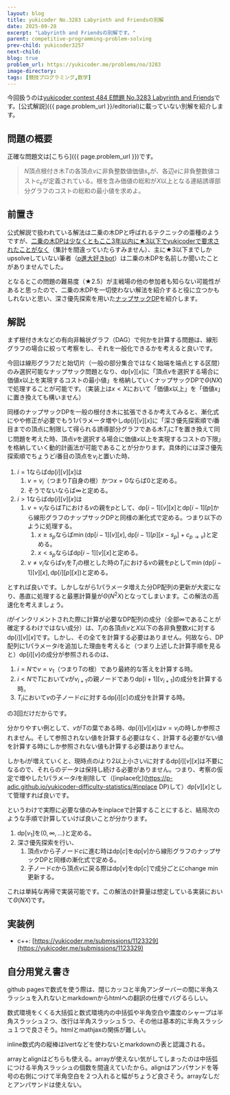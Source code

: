 ```yaml
---
layout: blog
title: yukicoder No.3283 Labyrinth and Friendsの別解
date: 2025-09-28
excerpt: "Labyrinth and Friendsの別解です。"
parent: competitive-programming-problem-solving
prev-child: yukicoder3257
next-child: 
blog: true
problem_url: https://yukicoder.me/problems/no/3283
image-directory: 
tags: [競技プログラミング,数学]
---
```


今回扱うのは<a href="{{ page.problem_url }}">yukicoder contest 484 E問題 No.3283 Labyrinth and Friends</a>です。[公式解説]({{ page.problem_url }}/editorial)に載っていない別解を紹介します。


## 問題の概要

正確な問題文は[こちら]({{ page.problem_url }})です。

> $N$頂点根付き木$T$の各頂点$v$に非負整数値価値$s_v$が、各辺$e$に非負整数値コスト$c_e$が定義されている。根を含み価値の総和が$X$以上となる連結誘導部分グラフのコストの総和の最小値を求めよ。


## 前置き

公式解説で扱われている解法は二乗の木DPと呼ばれるテクニックの亜種のようですが、[二乗の木DPは少なくともここ3年以内に★3以下でyukicoderで要求されたことがなく](https://p-adic.github.io/yukicoder-difficulty-statistics/#二乗の木DP)（集計を間違っていたらすみません）、主に★3以下までしかupsolveしていない筆者（[$p$進大好きbot](https://x.com/non_archimedean)）は二乗の木DPを名前しか聞いたことがありませんでした。

となるとこの問題の難易度（★2.5）が主戦場の他の参加者も知らない可能性があると思ったので、二乗の木DPを一切使わない解法を紹介すると役に立つかもしれないと思い、深さ優先探索を用いた[ナップサックDP](https://p-adic.github.io/yukicoder-difficulty-statistics/#ナップサックDP)を紹介します。


## 解説

まず根付き木などの有向非輪状グラフ（DAG）で何かを計算する問題は、線形グラフの場合に絞って考察をし、それを一般化できるかを考えると良いです。

今回は線形グラフだと始切片（一般の部分集合ではなく始端を端点とする区間）のみ選択可能なナップサック問題となり、$\textrm{dp}[v][x]$に「頂点$v$を選択する場合に価値$x$以上を実現するコストの最小値」を格納していくナップサックDPで$\Theta(NX)$で処理することが可能です。（実装上は$x < X$において「価値$x$以上」を「価値$x$」に置き換えても構いません）

同様のナップサックDPを一般の根付き木に拡張できるか考えてみると、漸化式にやや修正が必要でもう$1$パラメータ増やし$\textrm{dp}[i][v][x]$に「深さ優先探索順で$i$番目までの頂点に制限して得られる誘導部分グラフである木$T_i$に$T$を置き換えて同じ問題を考えた時、頂点$v$を選択する場合に価値$x$以上を実現するコストの下限」を格納していく動的計画法が可能であることが分かります。具体的には深さ優先探索順でちょうど$i$番目の頂点を$v_i$と置いた時、

1. $i = 1$ならば$\textrm{dp}[i][v][x]$は
    1. $v = v_i$（つまり$T$自身の根）かつ$x = 0$ならば$0$と定める。
    1. そうでないならば$\infty$と定める。
1. $i > 1$ならば$\textrm{dp}[i][v][x]$は
    1. $v = v_i$ならば$T$における$v$の親を$p$として、$\textrm{dp}[i-1][v][x]$と$\textrm{dp}[i-1][p]$から線形グラフのナップサックDPと同様の漸化式で定める。つまり以下のように処理する。
        1. $x \geq s_p$ならば$\min(\textrm{dp}[i-1][v][x],\textrm{dp}[i-1][p][x-s_p]+c_{p \to v})$と定める。
        1. $x < s_p$ならば$\textrm{dp}[i-1][v][x]$と定める。
    1. $v \neq v_i$ならば$v_i$を$T_i$の根とした時の$T_i$における$v$の親を$p$として$\min(\textrm{dp}[i-1][v][x],\textrm{dp}[i][p][x])$と定める。

とすれば良いです。しかしながら$1$パラメータ増えた分DP配列の更新が大変になり、愚直に処理すると最悪計算量が$\Theta(N^2X)$となってしまいます。この解法の高速化を考えましょう。

$i$がインクリメントされた際に計算が必要なDP配列の成分（全部$\infty$であることが確定するわけではない成分）は、$T_i$の各頂点$v$と$X$以下の各非負整数$x$に対する$\textrm{dp}[i][v][x]$です。しかし、その全てを計算する必要はありません。何故なら、DP配列に$1$パラメータ$i$を追加した理由を考えると（つまり上述した計算手順を見ると）$\textrm{dp}[i][v]$の成分が参照されるのは、

1. $i = N$で$v = v_1$（つまり$T$の根）であり最終的な答えを計算する時。
1. $i < N$で$T$において$v$が$v_{i+1}$の親ノードであり$\textrm{dp}[i+1][v_{i+1}]$の成分を計算する時。
1. $T_i$において$v$の子ノード$c$に対する$\textrm{dp}[i][c]$の成分を計算する時。

の$3$回だけだからです。

分かりやすい例として、$v$が$T$の葉である時、$\textrm{dp}[i][v][x]$は$v = v_i$の時しか参照されません。そして参照されない値を計算する必要はなく、計算する必要がない値を計算する時にしか参照されない値も計算する必要はありません。

しかも$i$が増えていくと、現時点の$i$より$2$以上小さい$i$に対する$\textrm{dp}[i][v][x]$は不要になるので、それらのデータは保持し続ける必要がありません。つまり、考察の仮定で増やした$1$パラメータ$i$を削除して（[inplace化](https://p-adic.github.io/yukicoder-difficulty-statistics/#inplace DP)して）$\textrm{dp}[v][x]$として管理すれば良いです。

というわけで実際に必要な値のみをinplaceで計算することにすると、結局次のような手順で計算していけば良いことが分かります。

1. $\textrm{dp}[v_1]$を$(0,\infty,\ldots)$と定める。
1. 深さ優先探索を行い、
    1. 頂点$v$から子ノード$c$に進む時は$\textrm{dp}[c]$を$\textrm{dp}[v]$から線形グラフのナップサックDPと同様の漸化式で定める。
    1. 子ノード$c$から頂点$v$に戻る際は$\textrm{dp}[v]$を$\textrm{dp}[c]$で成分ごとにchange min更新する。

これは単純な再帰で実装可能です。この解法の計算量は想定している実装において$\Theta(NX)$です。


## 実装例

- c++: [https://yukicoder.me/submissions/1123329](https://yukicoder.me/submissions/1123329)


## 自分用覚え書き

github pagesで数式を使う際は、閉じカッコと半角アンダーバーの間に半角スラッシュを入れないとmarkdownからhtmlへの翻訳の仕様でバグるらしい。

数式環境をくくる大括弧と数式環境内の中括弧や半角空白や濃度のシャープは半角スラッシュ２つ、改行は半角スラッシュ５つ、その他は基本的に半角スラッシュ１つで良さそう。htmlとmathjaxの関係が難しい。

inline数式内の縦棒はlvertなどを使わないとmarkdownの表と認識される。

arrayとalignはどちらも使える。arrayが使えない気がしてしまったのは中括弧につける半角スラッシュの個数を間違えていたから。alignはアンパサンドを等号の右側につけて半角空白を２つ入れると幅がちょうど良さそう。arrayなしだとアンパサンドは使えない。
